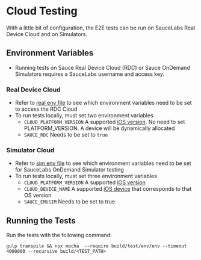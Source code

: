 # Cloud Testing

With a little bit of configuration, the E2E tests can be run on SauceLabs Real Device Cloud and on Simulators.

## Environment Variables
* Running tests on Sauce Real Device Cloud (RDC) or Sauce OnDemand Simulators requires a SauceLabs username and access key. 

### Real Device Cloud
* Refer to [real env file](/test/env/env-ios-real.js) to see which environment variables need to be set to access the RDC Cloud
* To run tests locally, must set two environment variables   
  * `CLOUD_PLATFORM_VERSION` A supported [iOS version](https://saucelabs.com/devices). No need to set PLATFORM_VERSION. A device will be dynamically allocated
  * `SAUCE_RDC` Needs to be set to `true`

### Simulator Cloud
* Refer to [sim env file](/test/env/env-ios-real.js) to see which environment variables need to be set for SauceLabs OnDemand Simulator testing
* To run tests locally, must set three environment variables
  * `CLOUD_PLATFORM_VERSION` A supported [iOS version](https://saucelabs.com/platforms)
  * `CLOUD_DEVICE_NAME` A supported [iOS device](https://saucelabs.com/platforms) that corresponds to that OS version
  * `SAUCE_EMUSIM` Needs to be set to true

## Running the Tests
Run the tests with the following command:

```gulp transpile && npx mocha  --require build/test/env/env --timeout 4000000 --recursive build/<TEST_PATH>```

